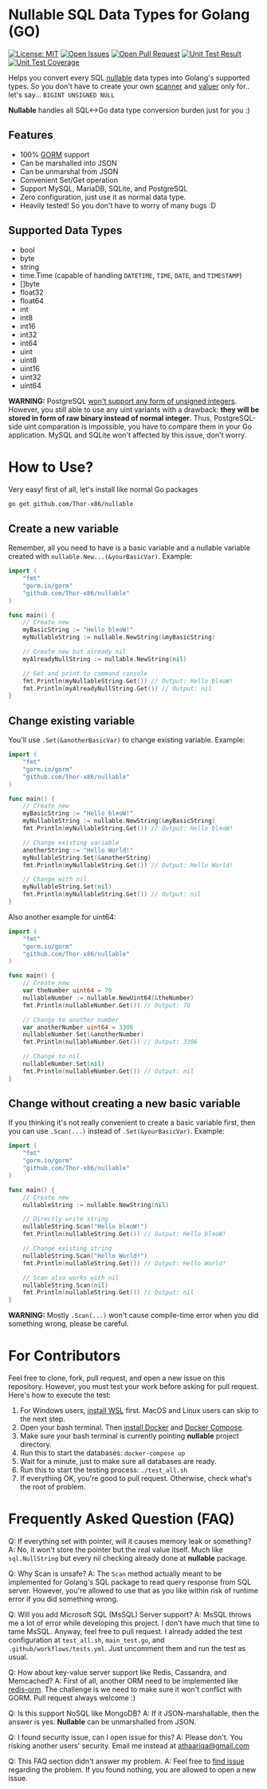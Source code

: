 # Nullable SQL Data Types for Golang (GO)

[![License: MIT](https://img.shields.io/badge/License-MIT-yellow.svg)](https://opensource.org/licenses/MIT)
[![Open Issues](https://img.shields.io/github/issues-raw/Thor-x86/nullable)](https://github.com/Thor-x86/nullable/issues)
[![Open Pull Request](https://img.shields.io/github/issues-pr-raw/Thor-x86/nullable)](https://github.com/Thor-x86/nullable/pulls)
[![Unit Test Result](https://img.shields.io/travis/Thor-x86/nullable)](https://travis-ci.org/Thor-x86/nullable)
[![Unit Test Coverage](https://img.shields.io/codecov/c/github/Thor-x86/nullable?token=41e528f35dbe410eb642eeb4c4d3a9e1)](https://codecov.io/github/Thor-x86/nullable)

Helps you convert every SQL [nullable](https://www.w3schools.com/sql/sql_null_values.asp) data types into Golang's supported types. So you don't have to create your own [scanner](https://www.geeksforgeeks.org/fmt-scan-function-in-golang-with-examples/) and [valuer](https://documentation.help/Golang/database_sql_drive.htm#Valuer) only for.. let's say... `BIGINT UNSIGNED NULL`

**Nullable** handles all SQL<->Go data type conversion burden just for you :)

## Features
- 100% [GORM](https://gorm.io/) support
- Can be marshalled into JSON
- Can be unmarshal from JSON
- Convenient Set/Get operation
- Support MySQL, MariaDB, SQLite, and PostgreSQL
- Zero configuration, just use it as normal data type.
- Heavily tested! So you don't have to worry of many bugs :D

## Supported Data Types
- bool
- byte
- string
- time.Time (capable of handling `DATETIME`, `TIME`, `DATE`, and `TIMESTAMP`)
- []byte
- float32
- float64
- int
- int8
- int16
- int32
- int64
- uint
- uint8
- uint16
- uint32
- uint64

**WARNING:** PostgreSQL [won't support any form of unsigned integers](https://www.postgresql.org/message-id/CAEcSYX+Arn7y4FeYPp6ZgbiiiMfZYmsn9aUyotZB-MA1n5hTOw@mail.gmail.com). However, you still able to use any uint variants with a drawback: **they will be stored in form of raw binary instead of normal integer**. Thus, PostgreSQL-side uint comparation is impossible, you have to compare them in your Go application. MySQL and SQLite won't affected by this issue, don't worry.

# How to Use?

Very easy! first of all, let's install like normal Go packages

```bash
go get github.com/Thor-x86/nullable
```

## Create a new variable

Remember, all you need to have is a basic variable and a nullable variable created with `nullable.New...(&yourBasicVar)`. Example:

```go
import (
    "fmt"
    "gorm.io/gorm"
    "github.com/Thor-x86/nullable"
)

func main() {
    // Create new
    myBasicString := "Hello blяoW!"
    myNullableString := nullable.NewString(&myBasicString)

    // Create new but already nil
    myAlreadyNullString := nullable.NewString(nil)

    // Get and print to command console
    fmt.Println(myNullableString.Get()) // Output: Hello blяoW!
    fmt.Println(myAlreadyNullString.Get()) // Output: nil
}
```

## Change existing variable

You'll use `.Set(&anotherBasicVar)` to change existing variable. Example:

```go
import (
    "fmt"
    "gorm.io/gorm"
    "github.com/Thor-x86/nullable"
)

func main() {
    // Create new
    myBasicString := "Hello blяoW!"
    myNullableString := nullable.NewString(&myBasicString)
    fmt.Println(myNullableString.Get()) // Output: Hello blяoW!

    // Change existing variable
    anotherString := "Hello World!"
    myNullableString.Set(&anotherString)
    fmt.Println(myNullableString.Get()) // Output: Hello World!

    // Change with nil
    myNullableString.Set(nil)
    fmt.Println(myNullableString.Get()) // Output: nil
}
```

Also another example for uint64:

```go
import (
    "fmt"
    "gorm.io/gorm"
    "github.com/Thor-x86/nullable"
)

func main() {
    // Create new
    var theNumber uint64 = 70
    nullableNumber := nullable.NewUint64(&theNumber)
    fmt.Println(nullableNumber.Get()) // Output: 70

    // Change to another number
    var anotherNumber uint64 = 3306
    nullableNumber.Set(&anotherNumber)
    fmt.Println(nullableNumber.Get()) // Output: 3306

    // Change to nil
    nullableNumber.Set(nil)
    fmt.Println(nullableNumber.Get()) // Output: nil
}
```

## Change without creating a new basic variable

If you thinking it's not really convenient to create a basic variable first, then you can use `.Scan(...)` instead of `.Set(&yourBasicVar)`. Example:

```go
import (
    "fmt"
    "gorm.io/gorm"
    "github.com/Thor-x86/nullable"
)

func main() {
    // Create new
    nullableString := nullable.NewString(nil)

    // Directly write string
    nullableString.Scan("Hello blяoW!")
    fmt.Println(nullableString.Get()) // Output: Hello blяoW!

    // Change existing string
    nullableString.Scan("Hello World!")
    fmt.Println(nullableString.Get()) // Output: Hello World!

    // Scan also works with nil
    nullableString.Scan(nil)
    fmt.Println(nullableString.Get()) // Output: nil
}
```

**WARNING:** Mostly `.Scan(...)` won't cause compile-time error when you did something wrong, please be careful.

# For Contributors

Feel free to clone, fork, pull request, and open a new issue on this repository. However, you must test your work before asking for pull request. Here's how to execute the test:

1. For Windows users, [install WSL](https://docs.microsoft.com/en-us/windows/wsl/install-win10) first. MacOS and Linux users can skip to the next step.
2. Open your bash terminal. Then [install Docker](https://docs.docker.com/get-docker/) and [Docker Compose](https://docs.docker.com/compose/install/).
3. Make sure your bash terminal is currently pointing **nullable** project directory.
4. Run this to start the databases: ```docker-compose up```
5. Wait for a minute, just to make sure all databases are ready.
6. Run this to start the testing process: ```./test_all.sh```
7. If everything OK, you're good to pull request. Otherwise, check what's the root of problem.

# Frequently Asked Question (FAQ)

Q: If everything set with pointer, will it causes memory leak or something?
A: No, it won't store the pointer but the real value itself. Much like `sql.NullString` but every nil checking already done at **nullable** package.

Q: Why Scan is unsafe?
A: The `Scan` method actually meant to be implemented for Golang's SQL package to read query response from SQL server. However, you're allowed to use that as you like within risk of runtime error if you did something wrong.

Q: Will you add Microsoft SQL (MsSQL) Server support?
A: MsSQL throws me a lot of error while developing this project. I don't have much that time to tame MsSQL. Anyway, feel free to pull request. I already added the test configuration at `test_all.sh`, `main_test.go`, and `.github/workflows/tests.yml`. Just uncomment them and run the test as usual.

Q: How about key-value server support like Redis, Cassandra, and Memcached?
A: First of all, another ORM need to be implemented like [redis-orm](https://github.com/ezbuy/redis-orm). The challenge is we need to make sure it won't conflict with GORM. Pull request always welcome :)

Q: Is this support NoSQL like MongoDB?
A: If it JSON-marshallable, then the answer is yes. **Nullable** can be unmarshalled from JSON.

Q: I found security issue, can I open issue for this?
A: Please don't. You risking another users' security. Email me instead at athaariqa@gmail.com

Q: This FAQ section didn't answer my problem.
A: Feel free to [find issue](https://github.com/Thor-x86/nullable/issues) regarding the problem. If you found nothing, you are allowed to open a new issue.
